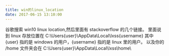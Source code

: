 ```yaml
---
title: win的linux_location
date: 2017-06-15 13:10:00
---
```


谷歌搜索 win10 linux location,然后里面有 stackoverflow 的几个链接。
里面说到 linux 存放位置在
C:\Users\{user}\AppData\Local\lxss\{username}
其中 {user} 指的是 windows 的用户，{username} 指的是 linux 里的用户。
以及你的 /home 文件夹会在
C:\Users\{user}\AppData\Local\lxss\home\





